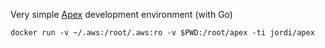 Very simple [Apex](http://apex.run) development environment (with Go)

```shell
docker run -v ~/.aws:/root/.aws:ro -v $PWD:/root/apex -ti jordi/apex
```